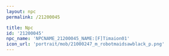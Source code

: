 ```yaml
---
layout: npc
permalink: /21200045

title: Npc
id: '21200045'
npc_name: 'NPCNAME_21200045_NAME:[F]Timaion01'
icon_url: 'portrait/mob/21000247_m_robotmaidsawblack_p.png'
---
```

